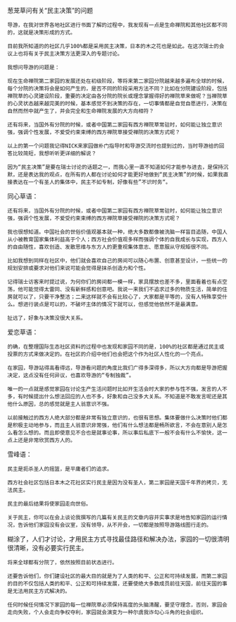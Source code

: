 葱茏草问有关“民主决策”的问题


    导游，在我对世界各地社区进行书面了解的过程中，我发现有一点是生命禅院和其他社区都不同的，这就是决策形成的方式。

    目前我所知道的的社区几乎100%都是采用民主决策，日本的木之花也是如此。在这次瑞士的会议上也将有关于民主决策方法更深入的专题讨论。

    我想问导游的问题是：

    现在生命禅院第二家园的发展还处在初级阶段，等将来第二家园分院越来越多遍布全球的时候，每个分院的决策将会是如何产生的，是否不同的阶段采用方法不同？比如在分院建设阶段，包括禅院草的心灵建设阶段，重要的决定由各分院的院长或理念掌握得好的禅院草来做呢？当禅院草的心灵状态越来越完美的时候，基本感觉不到决策的存在，一切事情都是自觉自愿进行，决策在自然而然中就产生了，并会完全和生命禅院发展的大方向相符？

    还有将来，当国外有分院的时候，或者中国第二家园有西方禅院草常驻时，如何能让独立意识强，强调个性发展，不爱受约束束缚的西方禅院草接受禅院的决策方式呢？

    以上的第一个问题我记得NICK来家园做朴门指导时和导游交流时也提到过的，当时导游给的回答比较简短，我想听听更详细的解说？

    因为“民主决策”是要在瑞士讨论的话题之一，而我心里一直不知道如何才能参与进去，是保持沉默，还是表达我的观点，在所有的人都在讨论如何才能更好地做到“民主决策”的时候，如果我直接表达在一个有圣人的集体中，民主不如专制，好像有些”不识时务“。


同心草语：

    还有将来，当国外有分院的时候，或者中国第二家园有西方禅院草常驻时，如何能让独立意识强，强调个性发展，不爱受约束束缚的西方禅院草接受禅院的决策方式呢？

    我也很想知道。中国社会的世俗价值观基本就一种，绝大多数都像被洗脑一样盲目追随，中国人从小被教育国家集体利益高于个人；西方社会价值观多样而强调个体的自我成长与实现，西方人的自由随性，喜欢创造、发散思维与东方人的更重视集体意志、愿意服从守规矩很不同。

    比如我想到同样在社区中，他们就会喜欢自己的房间可以随心布置、创意甚至设计，一些统一的规划安排或要求对他们来说可能会觉得是抹杀创造力和个性。

    记得瑞士访客来时提过说，为何你们的房间都一模一样，家具摆放也差不多，里面看着也有点空荡，他可能觉得太雷同、没有新鲜感和创意吧。我说一来我们不追求过多的物质生活，简单的住房就可以了，只要干净整洁；二来这样就不会有比较心了，大家都是平等的，没有人特殊享受什么。想进行装点是可以的，不破坏主体的情况下就可以，但感觉他依然不是最满意。

    扯远了，好象与决策没很大关系。


爱恋草语：

    的确，在整理国际生态社区资料的过程中也发现和家园不同的是，100%的社区都是通过民主或投票的方式来做决定的。在社区的介绍中他们也会把这个作为社区人性化的一个亮点。

    在家园，导游站得高看得远，导游看问题的角度比我们广得多深得多，所以大方向都是导游把握决定，这点没有任何异议，也喜欢导游的“专制独裁”。

    唯一的一点就是感觉家园在讨论生产生活问题时比如开生活会时大家的参与性不强，发言的人不多，有时候提出什么想法回应的人也不多，好象和自己没多大关系。不知道是不敢发言呢还是其他什么原因，总的感觉就是主人翁意识不强。

    以前接触过的西方人绝大部分都是非常有独立意识的，也很有思想。集体要做什么决策时他们都是积极主动地参与，而且主人翁意识非常强，他们有什么想法都是畅所欲言，不会在意别人是怎么看怎么想的。而且即使意见不合也是就事论事，所以事后私底下一般不会有什么不愉快，这一点上还是非常欣赏西方人的。


雪峰语：

    民主是扼杀圣人的摇篮，是平庸者们的追求。

    西方社会社区包括日本木之花社区实行民主是因为没有圣人，第二家园是天国千年界的拷贝，无法民主。

    民主的最后结果将使家园走向世俗。

    关于民主，你可以在会上谈论我撰写的几篇有关民主的文章内容并实事求是地告知家园的运行情况，告诉他们家园没有会议室，没有领导，从不开会，一切都是按照导游路线图行走的。

糊涂了，人们才讨论，才用民主方式寻找最佳路径和解决办法，家园的一切很清明很清晰，没有必要实行民主。

    将来全球都有分院了，依然按照目前状态进行。

    还要告诉他们，你们建设社区的最大目的就是为了人类的和平、公正和可持续发展，而第二家园的目的不仅包括人类的和平、公正和可持续发展，还要使绝大多数成员前往天国，前往天国的事是无法用民主方式解决的。

    任何时候任何情况下家园的每一位禅院草必须保持高度的头脑清醒，要坚守理念，否则，家园会走向失败，个人会走向争权夺利，家园就会演变为一种尔虞我诈勾心斗角的社会组织。



